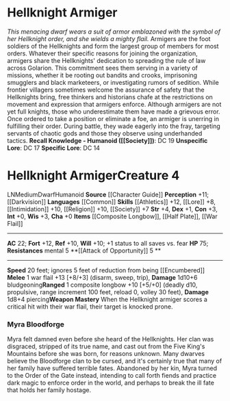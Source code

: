 ﻿---
ac: '22'
alignment: LN
all_resistance: null
burrow_speed: null
charisma: '+0'
climb_speed: null
constitution: '+3'
creature_ability:
- Attack of Opportunity
- Weapon Mastery
creature_family: '[[DATABASE/monsterfamily/Hellknights|Hellknights]]'
description: '<i>This menacing dwarf wears a suit of armor emblazoned with the symbol
  of her Hellknight order, and she wields a mighty flail.</i><br/><br/> Armigers are
  the foot soldiers of the Hellknights and form the largest group of members for most
  orders. Whatever their specific reasons for joining the organization, armigers share
  the Hellknights'' dedication to spreading the rule of law across Golarion. This
  commitment sees them serving in a variety of missions, whether it be rooting out
  bandits and crooks, imprisoning smugglers and black marketeers, or investigating
  rumors of sedition. While frontier villagers sometimes welcome the assurance of
  safety that the Hellknights bring, free thinkers and historians chafe at the restrictions
  on movement and expression that armigers enforce.<br/><br/> Although armigers are
  not yet full knights, those who underestimate them have made a grievous error. Once
  ordered to take a position or eliminate a foe, an armiger is unerring in fulfilling
  their order. During battle, they wade eagerly into the fray, targeting servants
  of chaotic gods and those they observe using underhanded tactics.<br/><br/><b><u>Recall
  Knowledge - Humanoid</u> ( [[DATABASE/skill/Society|Society]] )</b>: DC 19<br/><b><u>Unspecific
  Lore</u></b>: DC 17<br/><b><u>Specific Lore</u></b>: DC 14'
dexterity: '+1'
element: null
fly_speed: null
fortitude: '+12'
hp: '75'
id: '967'
immunity: null
intelligence: '+0'
land_speed: '5'
language:
- '[[DATABASE/language/Common|Common]]'
level: '4'
max_speed: '5'
name: Hellknight Armiger
perception: '+11'
rarity: Common
reflex: '+10'
resistance:
- mental 5
rus_type_level: null
sense:
- '[[DATABASE/monsterability/Darkvision|darkvision]]'
size: Medium
skill:
- '[[DATABASE/skill/Athletics|Athletics]] +12'
- '[[DATABASE/skill/Lore|HellLore]] +8'
- '[[DATABASE/skill/Intimidation|Intimidation]] +10'
- '[[DATABASE/skill/Religion|Religion]] +10'
- '[[DATABASE/skill/Society|Society]] +7'
source: '[[DATABASE/source/Character Guide|Character Guide]]'
speed:
- 20 feet; ignores 5 feet of reduction from being [[DATABASE/condition/Encumbered|encumbered]]
spell: null
strength: '+4'
strength_req: '4'
strongest_save:
- Fortitude
swim_speed: null
trait:
- '[[DATABASE/trait/Dwarf|Dwarf]]'
- '[[DATABASE/trait/Humanoid|Humanoid]]'
type: Creature
vision: Darkvision
weakest_save:
- Reflex
- Will
weakness: null
will: '+10'
wisdom: '+3'

---
# Hellknight Armiger

_This menacing dwarf wears a suit of armor emblazoned with the symbol of her Hellknight order, and she wields a mighty flail._
 Armigers are the foot soldiers of the Hellknights and form the largest group of members for most orders. Whatever their specific reasons for joining the organization, armigers share the Hellknights' dedication to spreading the rule of law across Golarion. This commitment sees them serving in a variety of missions, whether it be rooting out bandits and crooks, imprisoning smugglers and black marketeers, or investigating rumors of sedition. While frontier villagers sometimes welcome the assurance of safety that the Hellknights bring, free thinkers and historians chafe at the restrictions on movement and expression that armigers enforce.
 Although armigers are not yet full knights, those who underestimate them have made a grievous error. Once ordered to take a position or eliminate a foe, an armiger is unerring in fulfilling their order. During battle, they wade eagerly into the fray, targeting servants of chaotic gods and those they observe using underhanded tactics.
**Recall Knowledge - Humanoid ([[Society]])**: DC 19
**Unspecific Lore**: DC 17
**Specific Lore**: DC 14

# Hellknight Armiger<span class="item-type">Creature 4</span>

<span class="trait-alignment item-trait">LN</span><span class="trait-size item-trait">Medium</span><span class="item-trait">Dwarf</span><span class="item-trait">Humanoid</span>
**Source** [[Character Guide]] 
**Perception** +11; [[Darkvision]]
**Languages** [[Common]]
**Skills** [[Athletics]] +12, [[Lore]] +8, [[Intimidation]] +10, [[Religion]] +10, [[Society]] +7
**Str** +4, **Dex** +1, **Con** +3, **Int** +0, **Wis** +3, **Cha** +0
**Items** [[Composite Longbow]], [[Half Plate]], [[War Flail]]

---
**AC** 22; **Fort** +12, **Ref** +10, **Will** +10; +1 status to all saves vs. fear
**HP** 75; **Resistances** mental 5
<span class="in-box-ability">**[[Attack of Opportunity]] <span class="action-icon">5</span> ** </span>

---
**Speed** 20 feet; ignores 5 feet of reduction from being [[Encumbered]]
<span class="in-box-ability">**Melee** <span class="action-icon">1</span> war flail +13 [+8/+3] (disarm, sweep, trip), **Damage** 1d10+6 bludgeoning</span><span class="in-box-ability">**Ranged** <span class="action-icon">1</span> composite longbow +10 [+5/+0] (deadly d10, propulsive, range increment 100 feet, reload 0, volley 30 feet), **Damage** 1d8+4 piercing</span><span class="in-box-ability">**Weapon Mastery** When the Hellknight armiger scores a critical hit with their war flail, their target is knocked prone.</span>

### Myra Bloodforge

Myra felt damned even before she heard of the Hellknights. Her clan was disgraced, stripped of its true name, and cast out from the Five King's Mountains before she was born, for reasons unknown. Many dwarves believe the Bloodforge clan to be cursed, and it's certainly true that many of her family have suffered terrible fates. Abandoned by her kin, Myra turned to the Order of the Gate instead, intending to call forth fiends and practice dark magic to enforce order in the world, and perhaps to break the ill fate that holds her family hostage.